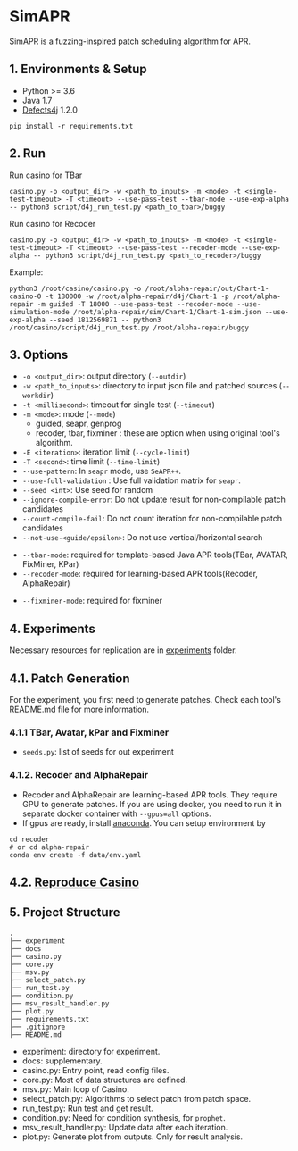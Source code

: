 # SimAPR

SimAPR is a fuzzing-inspired patch scheduling algorithm for APR.

## 1. Environments & Setup

- Python >= 3.6
- Java 1.7
- [Defects4j](https://github.com/rjust/defects4j) 1.2.0

```shell
pip install -r requirements.txt
```


## 2. Run


Run casino for TBar
```
casino.py -o <output_dir> -w <path_to_inputs> -m <mode> -t <single-test-timeout> -T <timeout> --use-pass-test --tbar-mode --use-exp-alpha -- python3 script/d4j_run_test.py <path_to_tbar>/buggy
```

Run casino for Recoder
```
casino.py -o <output_dir> -w <path_to_inputs> -m <mode> -t <single-test-timeout> -T <timeout> --use-pass-test --recoder-mode --use-exp-alpha -- python3 script/d4j_run_test.py <path_to_recoder>/buggy
```

Example:
```shell
python3 /root/casino/casino.py -o /root/alpha-repair/out/Chart-1-casino-0 -t 180000 -w /root/alpha-repair/d4j/Chart-1 -p /root/alpha-repair -m guided -T 18000 --use-pass-test --recoder-mode --use-simulation-mode /root/alpha-repair/sim/Chart-1/Chart-1-sim.json --use-exp-alpha --seed 1812569871 -- python3 /root/casino/script/d4j_run_test.py /root/alpha-repair/buggy
```

## 3. Options
* `-o <output_dir>`: output directory (`--outdir`)
* `-w <path_to_inputs>`: directory to input json file and patched sources (`--workdir`)
* `-t <millisecond>`: timeout for single test (`--timeout`)
* `-m <mode>`: mode (`--mode`)
    - guided, seapr, genprog
    - recoder, tbar, fixminer : these are option when using original tool's algorithm.
* `-E <iteration>`: iteration limit (`--cycle-limit`)
* `-T <second>`: time limit (`--time-limit`)
* `--use-pattern`: In `seapr` mode, use `SeAPR++`.
* `--use-full-validation` : Use full validation matrix for `seapr`.
* `--seed <int>`: Use seed for random
* `--ignore-compile-error`: Do not update result for non-compilable patch candidates
* `--count-compile-fail`: Do not count iteration for non-compilable patch candidates
* `--not-use-<guide/epsilon>`: Do not use vertical/horizontal search
- `--tbar-mode`: required for template-based Java APR tools(TBar, AVATAR, FixMiner, KPar)
- `--recoder-mode`: required for learning-based APR tools(Recoder, AlphaRepair)
* `--fixminer-mode`: required for fixminer


## 4. Experiments
Necessary resources for replication are in [experiments](./experiments/) folder.

## 4.1. Patch Generation

For the experiment, you first need to generate patches.
Check each tool's README.md file for more information.

### 4.1.1 TBar, Avatar, kPar and Fixminer

* ```seeds.py```: list of seeds for out experiment

### 4.1.2. Recoder and AlphaRepair

- Recoder and AlphaRepair are learning-based APR tools. They require GPU to generate patches.
 If you are using docker, you need to run it in separate docker container with `--gpus=all` options.
- If gpus are ready, install [anaconda](https://www.anaconda.com/).
  You can setup environment by

```
cd recoder
# or cd alpha-repair
conda env create -f data/env.yaml
```

## 4.2. [Reproduce Casino](./experiments/README.md)


## 5. Project Structure
```
.
├── experiment
├── docs
├── casino.py
├── core.py
├── msv.py
├── select_patch.py
├── run_test.py
├── condition.py
├── msv_result_handler.py
├── plot.py
├── requirements.txt
├── .gitignore
├── README.md
```

* experiment: directory for experiment.
* docs: supplementary.
* casino.py: Entry point, read config files.
* core.py: Most of data structures are defined.
* msv.py: Main loop of Casino.
* select_patch.py: Algorithms to select patch from patch space.
* run_test.py: Run test and get result.
* condition.py: Need for condition synthesis, for `prophet`.
* msv_result_handler.py: Update data after each iteration.
* plot.py: Generate plot from outputs. Only for result analysis.
